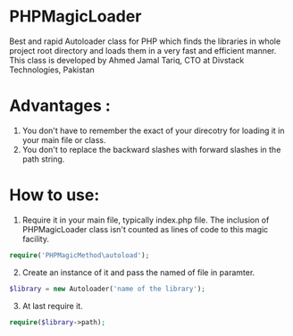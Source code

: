 # PHPMagicLoader
Best and rapid Autoloader class for PHP which finds the libraries in whole project root directory and loads them in a very fast and efficient manner.
This class is developed by Ahmed Jamal Tariq, CTO at Divstack Technologies, Pakistan

# Advantages :
1) You don't have to remember the exact of your direcotry for loading it in your main file or class.
2) You don't to replace the backward slashes with forward slashes in the path string.

# How to use:
1) Require it in your main file, typically index.php file. The inclusion of PHPMagicLoader class isn't counted as lines of code to this magic facility.

```php
require('PHPMagicMethod\autoload');
```

2) Create an instance of it and pass the named of file in paramter.

```php
$library = new Autoloader('name of the library');
```

3) At last require it.

```php
require($library->path);
```
